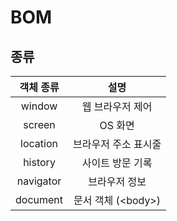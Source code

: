 # BOM

## 종류

| 객체 종류 |           설명           |
| :-------: | :----------------------: |
|  window   |     웹 브라우저 제어     |
|  screen   |         OS 화면          |
| location  |   브라우저 주소 표시줄   |
|  history  |     사이트 방문 기록     |
| navigator |      브라우저 정보       |
| document  | 문서 객체 (&lt;body&gt;) |